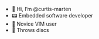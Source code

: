 - 👋 Hi, I’m @curtis-marten
- 📟 Embedded software developer
- 🤯 Novice VIM user
- 🥏 Throws discs

<!---
curtis-marten/curtis-marten is a ✨ special ✨ repository because its `README.md` (this file) appears on your GitHub profile.
You can click the Preview link to take a look at your changes.
--->
